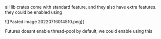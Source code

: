 all lib crates come with standard feature, and they also have extra features. they could be enabled using

![[Pasted image 20220716014510.png]]

Futures doesnt enable thread-pool by default, we could enable using this 